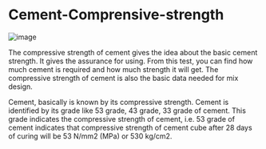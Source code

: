 # Cement-Comprensive-strength

![image](https://user-images.githubusercontent.com/104993367/182660733-8ab93f8d-b5f2-4d29-9100-970848fadbaa.png)


The compressive strength of cement gives the idea about the basic cement strength. It gives the assurance for using. From this test, you can find how much cement is required and how much strength it will get. The compressive strength of cement is also the basic data needed for mix design.

Cement, basically is known by its compressive strength. Cement is identified by its grade like 53 grade, 43 grade, 33 grade of cement. This grade indicates the compressive strength of cement, i.e. 53 grade of cement indicates that compressive strength of cement cube after 28 days of curing will be 53 N/mm2 (MPa) or 530 kg/cm2.
